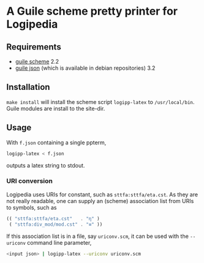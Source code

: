 # A Guile scheme pretty printer for Logipedia

## Requirements
- [guile scheme](https://www.gnu.org/software/guile) 2.2
- [guile json](https://savannah.nongnu.org/projects/guile-json/)
  (which is available in debian repositories) 3.2
  
## Installation
`make install` will install the scheme script `logipp-latex` to
`/usr/local/bin`.  Guile modules are install to the site-dir.

## Usage
With `f.json` containing a single ppterm,
``` sh
logipp-latex < f.json
```
outputs a latex string to stdout.

### URI conversion
Logipedia uses URIs for constant, such as `sttfa:sttfa/eta.cst`.  As they are
not really readable, one can supply an (scheme) association list from URIs to
symbols, such as
```scheme
(( "sttfa:sttfa/eta.cst"   . "η" )
 ( "sttfa:div_mod/mod.cst" . "≡" ))
```
If this association list is in a file, say `uriconv.scm`, it can be used with
the `--uriconv` command line parameter,
```sh
<input json> | logipp-latex --uriconv uriconv.scm
```
